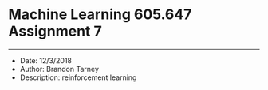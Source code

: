 # Machine Learning 605.647 Assignment 7
---
- Date: 12/3/2018
- Author: Brandon Tarney
- Description: reinforcement learning




